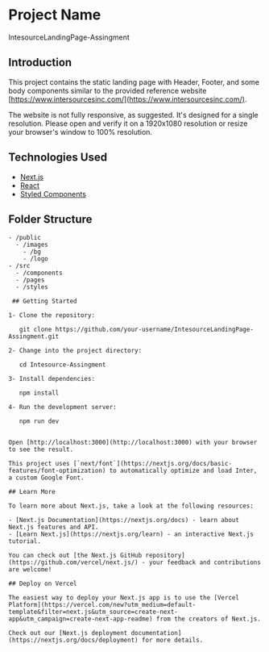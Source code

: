 # Project Name

IntesourceLandingPage-Assingment

## Introduction

This project contains the static landing page with Header, Footer, and some body components similar to the provided reference website [https://www.intersourcesinc.com/](https://www.intersourcesinc.com/).

The website is not fully responsive, as suggested. It's designed for a single resolution. Please open and verify it on a 1920x1080 resolution or resize your browser's window to 100% resolution.


## Technologies Used

- [Next.js](https://nextjs.org/)
- [React](https://reactjs.org/)
- [Styled Components](https://styled-components.com/)

## Folder Structure

```plaintext
- /public
  - /images
    - /bg
    - /logo
- /src
  - /components
  - /pages
  - /styles

 ## Getting Started

1- Clone the repository: 

   git clone https://github.com/your-username/IntesourceLandingPage-Assingment.git

2- Change into the project directory:

   cd Intesource-Assingment

3- Install dependencies:

   npm install

4- Run the development server:

   npm run dev


Open [http://localhost:3000](http://localhost:3000) with your browser to see the result.

This project uses [`next/font`](https://nextjs.org/docs/basic-features/font-optimization) to automatically optimize and load Inter, a custom Google Font.

## Learn More

To learn more about Next.js, take a look at the following resources:

- [Next.js Documentation](https://nextjs.org/docs) - learn about Next.js features and API.
- [Learn Next.js](https://nextjs.org/learn) - an interactive Next.js tutorial.

You can check out [the Next.js GitHub repository](https://github.com/vercel/next.js/) - your feedback and contributions are welcome!

## Deploy on Vercel

The easiest way to deploy your Next.js app is to use the [Vercel Platform](https://vercel.com/new?utm_medium=default-template&filter=next.js&utm_source=create-next-app&utm_campaign=create-next-app-readme) from the creators of Next.js.

Check out our [Next.js deployment documentation](https://nextjs.org/docs/deployment) for more details.
